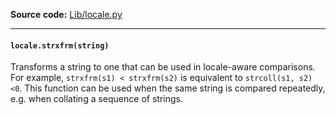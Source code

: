 **Source code:** [Lib/locale.py](https://github.com/python/cpython/tree/3.13/Lib/locale.py) 
___
#### `locale.strxfrm(string)`
Transforms a string to one that can be used in locale-aware comparisons. For example, `strxfrm(s1) < strxfrm(s2)` is equivalent to `strcoll(s1, s2) <0`. This function can be used when the same string is compared repeatedly, e.g. when collating a sequence of strings.